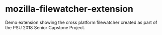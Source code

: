 # mozilla-filewatcher-extension
Demo extension showing the cross platform filewatcher created as part of the PSU 2018 Senior Capstone Project.
